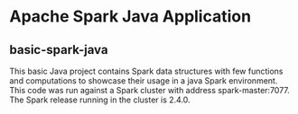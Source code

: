 # Apache Spark Java Application
## basic-spark-java
This basic Java project contains Spark data structures with few functions and computations to showcase their usage in a java Spark environment. This code was run against
a Spark cluster with address spark-master:7077. The Spark release running in the cluster is 2.4.0.
